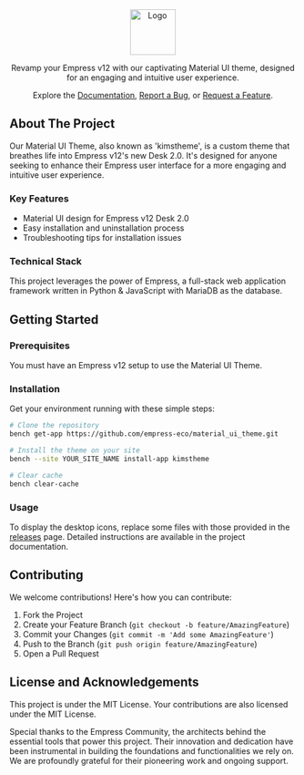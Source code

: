 <div align="center">

<img src="https://grow.empress.eco/uploads/default/original/2X/1/1f1e1044d3864269d2a613577edb9763890422ab.png" alt="Logo" width="80" height="80">


Revamp your Empress v12 with our captivating Material UI theme, designed for an engaging and intuitive user experience.

Explore the [Documentation](https://github.com/empress-eco/material_ui_theme), [Report a Bug](https://github.com/empress-eco/material_ui_theme/issues), or [Request a Feature](https://github.com/empress-eco/material_ui_theme/issues).

</div>


## About The Project

Our Material UI Theme, also known as 'kimstheme', is a custom theme that breathes life into Empress v12's new Desk 2.0. It's designed for anyone seeking to enhance their Empress user interface for a more engaging and intuitive user experience.

### Key Features
- Material UI design for Empress v12 Desk 2.0
- Easy installation and uninstallation process
- Troubleshooting tips for installation issues

### Technical Stack
This project leverages the power of Empress, a full-stack web application framework written in Python & JavaScript with MariaDB as the database.

## Getting Started

### Prerequisites
You must have an Empress v12 setup to use the Material UI Theme.

### Installation
Get your environment running with these simple steps:

```sh
# Clone the repository
bench get-app https://github.com/empress-eco/material_ui_theme.git

# Install the theme on your site
bench --site YOUR_SITE_NAME install-app kimstheme

# Clear cache
bench clear-cache
```

### Usage
To display the desktop icons, replace some files with those provided in the [releases](https://github.com/empress-eco/material_ui_theme/releases) page. Detailed instructions are available in the project documentation.

## Contributing
We welcome contributions! Here's how you can contribute:

1. Fork the Project
2. Create your Feature Branch (`git checkout -b feature/AmazingFeature`)
3. Commit your Changes (`git commit -m 'Add some AmazingFeature'`)
4. Push to the Branch (`git push origin feature/AmazingFeature`)
5. Open a Pull Request

## License and Acknowledgements

This project is under the MIT License. Your contributions are also licensed under the MIT License.

Special thanks to the Empress Community, the architects behind the essential tools that power this project. Their innovation and dedication have been instrumental in building the foundations and functionalities we rely on. We are profoundly grateful for their pioneering work and ongoing support.